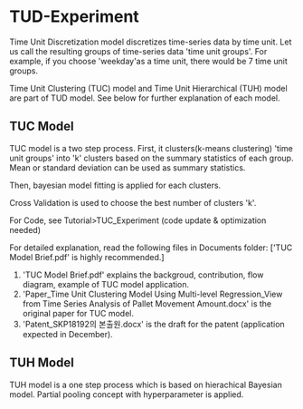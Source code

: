 # TUD-Experiment

Time Unit Discretization model discretizes time-series data by time unit.
Let us call the resulting groups of time-series data 'time unit groups'.
For example, if you choose 'weekday'as a time unit, there would be 7 time unit groups.

Time Unit Clustering (TUC) model and Time Unit Hierarchical (TUH) model are part of TUD model. 
See below for further explanation of each model.

## TUC Model
TUC model is a two step process.
First, it clusters(k-means clustering) 'time unit groups' into 'k' clusters based on the summary statistics of each group. Mean or standard deviation can be used as summary statistics.

Then, bayesian model fitting is applied for each clusters.

Cross Validation is used to choose the best number of clusters 'k'.

For Code, see Tutorial>TUC_Experiment (code update & optimization needed)

For detailed explanation, read the following files in Documents folder:
['TUC Model Brief.pdf' is highly recommended.]
1. 'TUC Model Brief.pdf' explains the backgroud, contribution, flow diagram, example of TUC model application.
2. 'Paper_Time Unit Clustering Model Using Multi-level Regression_View from Time Series Analysis of Pallet Movement Amount.docx' is the original paper for TUC model.
3. 'Patent_SKP18192의 본출원.docx' is the draft for the patent (application expected in December).


## TUH Model
TUH model is a one step process which is based on hierachical Bayesian model. 
Partial pooling concept with hyperparameter is applied. 
